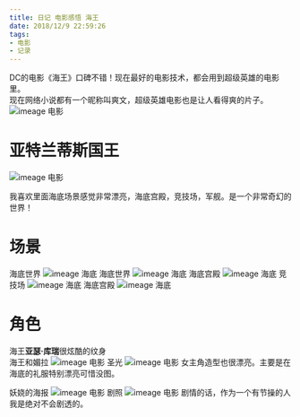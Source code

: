 ```yaml
---
title: 日记 电影感悟 海王
date: 2018/12/9 22:59:26
tags:
- 电影
- 记录
---
```


DC的电影《海王》口碑不错！现在最好的电影技术，都会用到超级英雄的电影里。  
现在网络小说都有一个昵称叫爽文，超级英雄电影也是让人看得爽的片子。  
![imeage 电影](/image/a1209/1.png)

# 亚特兰蒂斯国王
![imeage 电影](/image/a1209/29.jpg)


我喜欢里面海底场景感觉非常漂亮，海底宫殿，竞技场，军舰。是一个非常奇幻的世界！

# 场景
海底世界
![imeage 海底](/image/a1209/12.png)
海底世界
![imeage 海底](/image/a1209/20.png)
海底宫殿
![imeage 海底](/image/a1209/19.png)
竞技场
![imeage 海底](/image/a1209/22.png)
海底宫殿
![imeage 海底](/image/a1209/23.png)

# 角色
海王**亚瑟·库瑞**很炫酷的纹身  
海王和媚拉
![imeage 电影](/image/a1209/27.jpg)
圣光
![imeage 电影](/image/a1209/3.png)
女主角造型也很漂亮。主要是在海底的礼服特别漂亮可惜没图。

妖娆的海报
![imeage 电影](/image/a1209/26.jpg)
剧照
![imeage 电影](/image/a1209/28.jpg)
剧情的话，作为一个有节操的人我是绝对不会剧透的。
